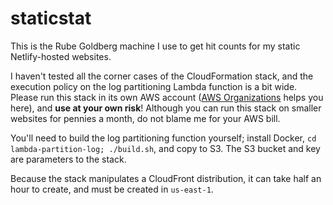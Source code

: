 # staticstat

This is the Rube Goldberg machine I use to get hit counts for my static Netlify-hosted websites.

I haven't tested all the corner cases of the CloudFormation stack, and the execution policy on the log partitioning Lambda function is a bit wide. Please run this stack in its own AWS account ([AWS Organizations](https://aws.amazon.com/organizations/) helps you here), and **use at your own risk**! Although you can run this stack on smaller websites for pennies a month, do not blame me for your AWS bill.

You'll need to build the log partitioning function yourself; install Docker, `cd lambda-partition-log; ./build.sh`, and copy to S3. The S3 bucket and key are parameters to the stack.

Because the stack manipulates a CloudFront distribution, it can take half an hour to create, and must be created in `us-east-1`.
